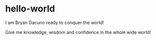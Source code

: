 # hello-world

I am Bryan Dacuno ready to conquer the world!

Give me knowledge, wisdom and confidence in the whole wide world!
